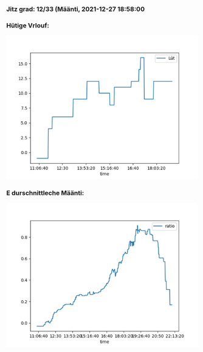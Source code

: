 ### Jitz grad: 12/33 (Määnti, 2021-12-27 18:58:00

### Hütige Vrlouf:
![Graph](Today.png)

### E durschnittleche Määnti:
![Graph](Määnti.png)